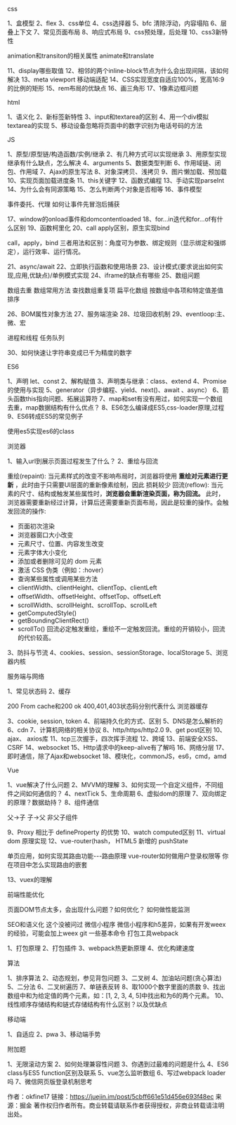 css

1、盒模型
2、flex
3、css单位
4、css选择器
5、bfc 清除浮动，内容塌陷
6、层叠上下文
7、常见页面布局
8、响应式布局
9、css预处理，后处理
10、css3新特性

animation和transiton的相关属性
animate和translate


11、display哪些取值
12、相邻的两个inline-block节点为什么会出现间隔，该如何解决
13、meta viewport 移动端适配
14、CSS实现宽度自适应100%，宽高16:9的比例的矩形
15、rem布局的优缺点
16、画三角形
17、1像素边框问题

html

1、语义化
2、新标签新特性
3、input和textarea的区别
4、用一个div模拟textarea的实现
5、移动设备忽略将页面中的数字识别为电话号码的方法

JS

1、原型/原型链/构造函数/实例/继承
2、有几种方式可以实现继承
3、用原型实现继承有什么缺点，怎么解决
4、arguments
5、数据类型判断
6、作用域链、闭包、作用域
7、Ajax的原生写法
8、对象深拷贝、浅拷贝
9、图片懒加载、预加载
10、实现页面加载进度条
11、this关键字
12、函数式编程
13、手动实现parseInt
14、为什么会有同源策略
15、怎么判断两个对象是否相等
16、事件模型

事件委托、代理
如何让事件先冒泡后捕获


17、window的onload事件和domcontentloaded
18、for...in迭代和for...of有什么区别
19、函数柯里化
20、call apply区别，原生实现bind

call，apply，bind 三者用法和区别：角度可为参数、绑定规则（显示绑定和强绑定），运行效率、运行情况。


21、async/await
22、立即执行函数和使用场景
23、设计模式(要求说出如何实现,应用,优缺点)/单例模式实现
24、iframe的缺点有哪些
25、数组问题

数组去重
数组常用方法
查找数组重复项
扁平化数组
按数组中各项和特定值差值排序


26、BOM属性对象方法
27、服务端渲染
28、垃圾回收机制
29、eventloop:主、微、宏

进程和线程
任务队列


30、如何快速让字符串变成已千为精度的数字

ES6

1、声明 let、const
2、解构赋值
3、声明类与继承：class、extend
4、Promise的使用与实现
5、generator（异步编程、yield、next()、await 、async）
6、箭头函数this指向问题、拓展运算符
7、map和set有没有用过，如何实现一个数组去重，map数据结构有什么优点？
8、ES6怎么编译成ES5,css-loader原理,过程
9、ES6转成ES5的常见例子

使用es5实现es6的class



浏览器

1、输入url到展示页面过程发生了什么？
2、重绘与回流

重绘(repaint): 当元素样式的改变不影响布局时，浏览器将使用 **重绘对元素进行更新** ，此时由于只需要UI层面的重新像素绘制，因此 损耗较少
回流(reflow): 当元素的尺寸、结构或触发某些属性时，**浏览器会重新渲染页面，称为回流。** 此时，浏览器需要重新经过计算，计算后还需要重新页面布局，因此是较重的操作。会触发回流的操作:
* 页面初次渲染
* 浏览器窗口大小改变
* 元素尺寸、位置、内容发生改变
* 元素字体大小变化
* 添加或者删除可见的 dom 元素
* 激活 CSS 伪类（例如：:hover）
* 查询某些属性或调用某些方法
* clientWidth、clientHeight、clientTop、clientLeft
* offsetWidth、offsetHeight、offsetTop、offsetLeft
* scrollWidth、scrollHeight、scrollTop、scrollLeft
* getComputedStyle()
* getBoundingClientRect()
* scrollTo()
回流必定触发重绘，重绘不一定触发回流。重绘的开销较小，回流的代价较高。


3、防抖与节流
4、cookies、session、sessionStorage、localStorage
5、浏览器内核

服务端与网络

1、常见状态码
2、缓存

200 From cache和200 ok
400,401,403状态码分别代表什么
浏览器缓存


3、cookie, session, token
4、前端持久化的方式、区别
5、DNS是怎么解析的
6、cdn
7、计算机网络的相关协议
8、http/https/http2.0
9、get post区别
10、ajax、 axios库
11、tcp三次握手，四次挥手流程
12、跨域
13、前端安全XSS、CSRF
14、websocket
15、Http请求中的keep-alive有了解吗
16、网络分层
17、即时通信，除了Ajax和websocket
18、模块化，commonJS，es6，cmd，amd

Vue

1、vue解决了什么问题
2、MVVM的理解
3、如何实现一个自定义组件，不同组件之间如何通信的？
4、nextTick
5、生命周期
6、虚拟dom的原理
7、双向绑定的原理？数据劫持？
8、组件通信

父->子
子->父
非父子组件


9、Proxy 相比于 defineProperty 的优势
10、watch computed区别
11、virtual dom 原理实现
12、vue-router(hash， HTML5 新增的 pushState

单页应用，如何实现其路由功能---路由原理
vue-router如何做用户登录权限等
你在项目中怎么实现路由的嵌套


13、vuex的理解

前端性能优化

页面DOM节点太多，会出现什么问题？如何优化？
如何做性能监测

SEO和语义化
这个没被问过
微信小程序
微信小程序和h5差异，如果有开发weex的经验，可能会加上weex
git
一些基本命令
打包工具webpack

1、打包原理
2、打包插件
3、webpack热更新原理
4、优化构建速度

算法

1、排序算法
2、动态规划，参见背包问题
3、二叉树
4、加油站问题(贪心算法)
5、二分法
6、二叉树遍历
7、单链表反转
8、取1000个数字里面的质数
9、找出数组中和为给定值的两个元素，如：[1, 2, 3, 4, 5]中找出和为6的两个元素。
10、线性顺序存储结构和链式存储结构有什么区别？以及优缺点

移动端

1、自适应
2、pwa
3、移动端手势

附加题

1、无限滚动方案
2、如何处理兼容性问题
3、你遇到过最难的问题是什么
4、ES6 class与ES5 function区别及联系
5、vue怎么监听数组
6、写过webpack loader吗
7、微信网页版登录机制思考

作者：okfine17
链接：https://juejin.im/post/5cbff661e51d456e693f48ec
来源：掘金
著作权归作者所有。商业转载请联系作者获得授权，非商业转载请注明出处。
